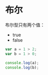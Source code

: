 # 布尔

布尔型只有两个值：

- true
- false

<div class="run"></div>

```javascript
var a = 1 > 2;
var b = 1 > 0;

console.log(a);
console.log(b);
```
